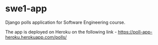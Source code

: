 # swe1-app
Django polls application for Software Engineering course.

The app is deployed on Heroku on the following link - https://poll-app-heroku.herokuapp.com/polls/
